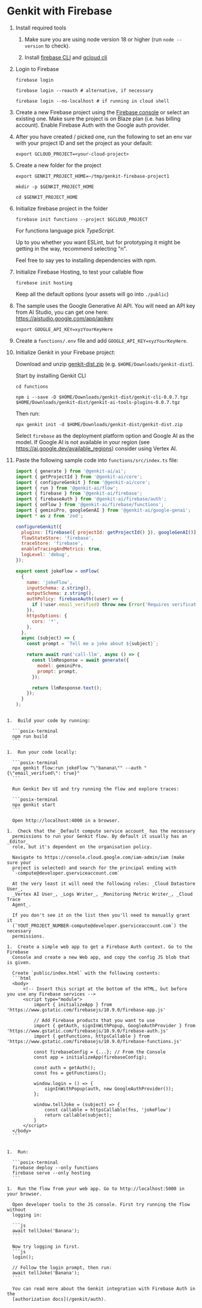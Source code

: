 # Genkit with Firebase

1.  Install required tools

    1.  Make sure you are using node version 18 or higher (run `node --version`
        to check).

    1.  Install [firebase CLI](https://firebase.google.com/docs/cli) and
        [gcloud cli](https://cloud.google.com/sdk/docs/install)

1.  Login to Firebase

    ```posix-terminal
    firebase login

    firebase login --reauth # alternative, if necessary

    firebase login --no-localhost # if running in cloud shell
    ```

1.  Create a new Firebase project using the [Firebase
    console](https://console.firebase.google.com/) or select an existing one.
    Make sure the project is on Blaze plan (i.e. has billing account). Enable
    Firebase Auth with the Google auth provider.

1.  After you have created / picked one, run the following to set an env var
    with your project ID and set the project as your default:

    ```posix-terminal
    export GCLOUD_PROJECT=<your-cloud-project>
    ```

1.  Create a new folder for the project

    ```posix-terminal
    export GENKIT_PROJECT_HOME=~/tmp/genkit-firebase-project1

    mkdir -p $GENKIT_PROJECT_HOME

    cd $GENKIT_PROJECT_HOME
    ```

1.  Initialize firebase project in the folder

    ```posix-terminal
    firebase init functions --project $GCLOUD_PROJECT
    ```

    For functions language pick _TypeScript_.

    Up to you whether you want ESLint, but for prototyping it might be getting
    in the way, recommend selecting "n".

    Feel free to say yes to installing dependencies with npm.

1.  Initialize Firebase Hosting, to test your callable flow

    ```posix-terminal
    firebase init hosting
    ```

    Keep all the default options (your assets will go into `./public`)

1.  The sample uses the Google Generative AI API. You will need an API key from
    AI Studio, you can get one here: https://aistudio.google.com/app/apikey

    ```posix-terminal
    export GOOGLE_API_KEY=xyzYourKeyHere
    ```

1.  Create a `functions/.env` file and add `GOOGLE_API_KEY=xyzYourKeyHere`.

1.  Initialize Genkit in your Firebase project:

    Download and unzip [genkit-dist.zip](https://bit.ly/genkit-dist) (e.g. `$HOME/Downloads/genkit-dist`).

    Start by installing Genkit CLI

    ```posix-terminal
    cd functions

    npm i --save -D $HOME/Downloads/genkit-dist/genkit-cli-0.0.7.tgz $HOME/Downloads/genkit-dist/genkit-ai-tools-plugins-0.0.7.tgz
    ```

    Then run:

    ```posix-terminal
    npx genkit init -d $HOME/Downloads/genkit-dist/genkit-dist.zip
    ```

    Select `firebase` as the deployment platform option and Google AI as the model. If Google AI is not available in your region (see https://ai.google.dev/available_regions) consider using Vertex AI.

1.  Paste the following sample code into `functions/src/index.ts` file:

    ```javascript
    import { generate } from '@genkit-ai/ai';
    import { getProjectId } from '@genkit-ai/core';
    import { configureGenkit } from '@genkit-ai/core';
    import { run } from '@genkit-ai/flow';
    import { firebase } from '@genkit-ai/firebase';
    import { firebaseAuth } from '@genkit-ai/firebase/auth';
    import { onFlow } from '@genkit-ai/firebase/functions';
    import { geminiPro, googleGenAI } from '@genkit-ai/google-genai';
    import * as z from 'zod';

    configureGenkit({
      plugins: [firebase({ projectId: getProjectId() }), googleGenAI()],
      flowStateStore: 'firebase',
      traceStore: 'firebase',
      enableTracingAndMetrics: true,
      logLevel: 'debug',
    });

    export const jokeFlow = onFlow(
      {
        name: 'jokeFlow',
        inputSchema: z.string(),
        outputSchema: z.string(),
        authPolicy: firebaseAuth((user) => {
          if (!user.email_verified) throw new Error('Requires verification!');
        }),
        httpsOptions: {
          cors: '*',
        },
      },
      async (subject) => {
        const prompt = `Tell me a joke about ${subject}`;

        return await run('call-llm', async () => {
          const llmResponse = await generate({
            model: geminiPro,
            prompt: prompt,
          });

          return llmResponse.text();
        });
      }
    );
    ```

````

1.  Build your code by running:

  ```posix-terminal
  npm run build
  ```

1.  Run your code locally:

  ```posix-terminal
  npx genkit flow:run jokeFlow "\"banana\"" --auth "{\"email_verified\": true}"
  ```

  Run Genkit Dev UI and try running the flow and explore traces:

  ```posix-terminal
  npx genkit start
  ```

  Open http://localhost:4000 in a browser.

1.  Check that the _Default compute service account_ has the necessary
  permissions to run your Genkit flow. By default it usually has an _Editor_
  role, but it's dependent on the organisation policy.

  Navigate to https://console.cloud.google.com/iam-admin/iam (make sure your
  project is selected) and search for the principal ending with
  `-compute@developer.gserviceaccount.com`

  At the very least it will need the following roles: _Cloud Datastore User_,
  _Vertex AI User_, _Logs Writer_, _Monitoring Metric Writer_, _Cloud Trace
  Agent_.

  If you don't see it on the list then you'll need to manually grant it
  (`YOUT_PROJECT_NUMBER-compute@developer.gserviceaccount.com`) the necessary
  permissions.

1.  Create a simple web app to get a Firebase Auth context. Go to the Firebase
  Console and create a new Web app, and copy the config JS blob that is given.

  Create `public/index.html` with the following contents:
  ```html
  <body>
      <!-- Insert this script at the bottom of the HTML, but before you use any Firebase services -->
      <script type="module">
          import { initializeApp } from 'https://www.gstatic.com/firebasejs/10.9.0/firebase-app.js'

          // Add Firebase products that you want to use
          import { getAuth, signInWithPopup, GoogleAuthProvider } from 'https://www.gstatic.com/firebasejs/10.9.0/firebase-auth.js'
          import { getFunctions, httpsCallable } from 'https://www.gstatic.com/firebasejs/10.9.0/firebase-functions.js'

          const firebaseConfig = {...}; // From the Console
          const app = initializeApp(firebaseConfig);

          const auth = getAuth();
          const fns = getFunctions();

          window.login = () => {
              signInWithPopup(auth, new GoogleAuthProvider());
          };

          window.tellJoke = (subject) => {
              const callable = httpsCallable(fns, 'jokeFlow')
              return callable(subject);
          }
      </script>
  </body>
  ```


1.  Run:

  ```posix-terminal
  firebase deploy --only functions
  firebase serve --only hosting
  ```

1.  Run the flow from your web app. Go to http://localhost:5000 in your browser.

  Open developer tools to the JS console. First try running the flow without
  logging in:

  ```js
  await tellJoke('Banana');
  ```

  Now try logging in first.
  ```js
  login();

  // Follow the login prompt, then run:
  await tellJoke('Banana');
  ```

  You can read more about the Genkit integration with Firebase Auth in the
  [authorization docs](/genkit/auth).
````
